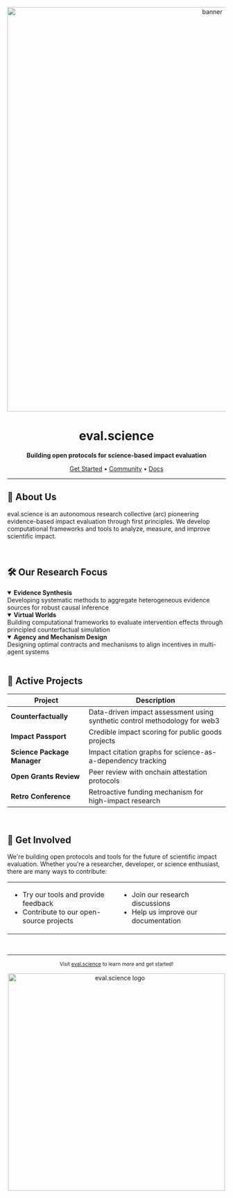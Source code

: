 <div align="center">

<img width="930" alt="banner" src="https://github.com/user-attachments/assets/7fee9db7-56a3-4cf4-b39a-3021beaddecd">

# eval.science

**Building open protocols for science-based impact evaluation**

[Get Started](https://eval.science) • [Community](https://eval.science) • [Docs](https://docs.eval.science)

---
</div>

## 🔬 About Us

eval.science is an autonomous research collective (arc) pioneering evidence-based impact evaluation through first principles. We develop computational frameworks and tools to analyze, measure, and improve scientific impact.

<br>

## 🛠️ Our Research Focus

<details open>
<summary><b>Evidence Synthesis</b></summary>
Developing systematic methods to aggregate heterogeneous evidence sources for robust causal inference
</details>

<details open>
<summary><b>Virtual Worlds</b></summary>
Building computational frameworks to evaluate intervention effects through principled counterfactual simulation
</details>

<details open>
<summary><b>Agency and Mechanism Design</b></summary>
Designing optimal contracts and mechanisms to align incentives in multi-agent systems
</details>

<br>

## 🚀 Active Projects

| Project | Description |
|---------|-------------|
| **Counterfactually** | Data-driven impact assessment using synthetic control methodology for web3 |
| **Impact Passport** | Credible impact scoring for public goods projects |
| **Science Package Manager** | Impact citation graphs for science-as-a-dependency tracking |
| **Open Grants Review** | Peer review with onchain attestation protocols |
| **Retro Conference** | Retroactive funding mechanism for high-impact research |

<br>

## 🤝 Get Involved

We're building open protocols and tools for the future of scientific impact evaluation. Whether you're a researcher, developer, or science enthusiast, there are many ways to contribute:

<table>
<tr>
<td width="50%">

- Try our tools and provide feedback
- Contribute to our open-source projects

</td>
<td width="50%">

- Join our research discussions
- Help us improve our documentation

</td>
</tr>
</table>

<br>

<div align="center">

---

<sub>Visit [eval.science](https://eval.science) to learn more and get started!</sub>

<img src="https://www.eval.science/_next/image?url=%2Fassets%2FFooterLogo1.png&w=3840&q=75&dpl=dpl_6rK6aeTZX8CNPaCt7hea4ke4WkXE" alt="eval.science logo" width="500px"/>

</div>
